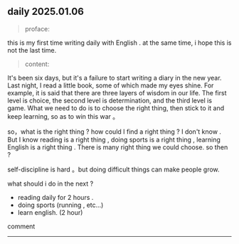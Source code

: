 ## daily 2025.01.06



> proface:

this is my first time writing  daily with English .  at the same time, i hope this is not the last time.



> content:

It's been six days, but it's a failure to start writing a diary in the new year.  Last night, I read a little book, some of which made my eyes shine. For example, it is said that there are three layers of wisdom in our life. The first level is choice, the second level is determination, and the third level is game.  What we need to do is to choose the right thing, then stick to it and keep learning, so as to win this war  。

so，what is the right thing ? how could I find a right thing ? I don't know .  But I know reading is a right thing , doing sports is a right thing , learning English is a right thing . There is  many right thing we could choose.  so then ?

self-discipline  is hard 。but doing difficult things can make people grow.

what should i do in the next ? 

- reading daily for 2 hours .
- doing sports (running , etc...)
- learn english. (2 hour)



comment

---

<div>
        <link rel="stylesheet" href="https://cdn.jsdelivr.net/npm/gitalk@1/dist/gitalk.css">
        <script src="https://cdn.jsdelivr.net/npm/gitalk@1/dist/gitalk.min.js"></script>
        <div id="gitalk-container"></div>
        <script type="text/javascript">
          var title = location.pathname.substr(0, 50);
          var gitalk = new Gitalk({
            clientID: 'Ov23lidaXQyTFfXqiRUe',
            clientSecret: '3d86cf80e14a18dd4541c1a50ef0806354f1cd0a',
            repo: '2025-year',
            owner: 'redqx',
            admin: ['redqx'],
            id: title,
            distractionFreeMode: false 
          });
          gitalk.render('gitalk-container');
        </script>
</div>
